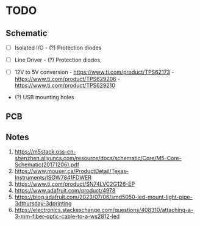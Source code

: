 # TODO

## Schematic

- [ ] Isolated I/O
      - (?) Protection diodes

- [ ] Line Driver 
      - (?) Protection diodes

- [ ] 12V to 5V conversion
      - https://www.ti.com/product/TPS62173
      - https://www.ti.com/product/TPS629206
      - https://www.ti.com/product/TPS629210

- (?) USB mounting holes

## PCB

## Notes

1. https://m5stack.oss-cn-shenzhen.aliyuncs.com/resource/docs/schematic/Core/M5-Core-Schematic(20171206).pdf
2. https://www.mouser.ca/ProductDetail/Texas-Instruments/ISOW7841FDWER
3. https://www.ti.com/product/SN74LVC2G126-EP
4. https://www.adafruit.com/product/4978
5. https://blog.adafruit.com/2023/07/06/smd5050-led-mount-light-pipe-3dthursday-3dprinting
6. https://electronics.stackexchange.com/questions/408310/attaching-a-3-mm-fiber-optic-cable-to-a-ws2812-led
